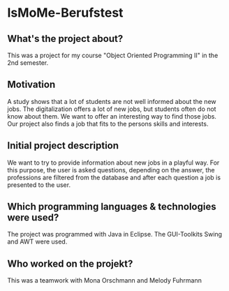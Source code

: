 # IsMoMe-Berufstest

## What's the project about?
This was a project for my course "Object Oriented Programming II" in the 2nd semester. 

## Motivation
A study shows that a lot of students are not well informed about the new jobs. The digitalization offers a lot of new jobs, but students often do not know about them. We want to offer an interesting way to find those jobs. Our project also finds a job that fits to the persons skills and interests. 

## Initial project description
We want to try to provide information about new jobs in a playful way. For this purpose, the user is asked questions, depending on the answer, the professions are filtered from the database and after each question a job is presented to the user. 

## Which programming languages & technologies were used?
The project was programmed with Java in Eclipse. The GUI-Toolkits Swing and AWT were used.

## Who worked on the projekt?
This was a teamwork with Mona Orschmann and Melody Fuhrmann
